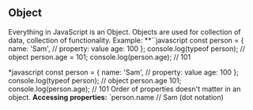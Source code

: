 ## Object
 
Everything in JavaScript is an Object.
Objects are used for collection of data, collection of functionality.
Example:
**``javascript
const person = {
name: 'Sam', // property: value
age: 100
};
console.log(typeof person); // object
person.age = 101;
console.log(person.age); // 101

*javascript
const person = {
name: 'Sam', // property: value
age: 100
};
console.log(typeof person); // object
person.age 101;
console.log(person.age); // 101
Order of properties doesn't matter in an object.
**Accessing properties:** 
	`person.name // Sam (dot notation)